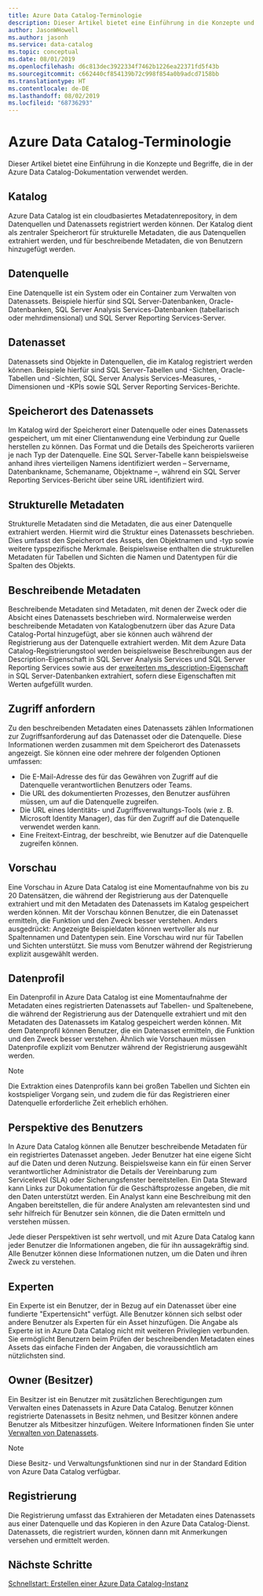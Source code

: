 ```yaml
---
title: Azure Data Catalog-Terminologie
description: Dieser Artikel bietet eine Einführung in die Konzepte und Begriffe, die in der Azure Data Catalog-Dokumentation verwendet werden.
author: JasonWHowell
ms.author: jasonh
ms.service: data-catalog
ms.topic: conceptual
ms.date: 08/01/2019
ms.openlocfilehash: d6c813dec3922334f7462b1226ea22371fd5f43b
ms.sourcegitcommit: c662440cf854139b72c998f854a0b9adcd7158bb
ms.translationtype: HT
ms.contentlocale: de-DE
ms.lasthandoff: 08/02/2019
ms.locfileid: "68736293"
---
```

# <a name="azure-data-catalog-terminology"></a>Azure Data Catalog-Terminologie

Dieser Artikel bietet eine Einführung in die Konzepte und Begriffe, die in der Azure Data Catalog-Dokumentation verwendet werden.

## <a name="catalog"></a>Katalog

Azure Data Catalog ist ein cloudbasiertes Metadatenrepository, in dem Datenquellen und Datenassets registriert werden können. Der Katalog dient als zentraler Speicherort für strukturelle Metadaten, die aus Datenquellen extrahiert werden, und für beschreibende Metadaten, die von Benutzern hinzugefügt werden.

## <a name="data-source"></a>Datenquelle

Eine Datenquelle ist ein System oder ein Container zum Verwalten von Datenassets. Beispiele hierfür sind SQL Server-Datenbanken, Oracle-Datenbanken, SQL Server Analysis Services-Datenbanken (tabellarisch oder mehrdimensional) und SQL Server Reporting Services-Server.

## <a name="data-asset"></a>Datenasset

Datenassets sind Objekte in Datenquellen, die im Katalog registriert werden können. Beispiele hierfür sind SQL Server-Tabellen und -Sichten, Oracle-Tabellen und -Sichten, SQL Server Analysis Services-Measures, -Dimensionen und -KPIs sowie SQL Server Reporting Services-Berichte.

## <a name="data-asset-location"></a>Speicherort des Datenassets

Im Katalog wird der Speicherort einer Datenquelle oder eines Datenassets gespeichert, um mit einer Clientanwendung eine Verbindung zur Quelle herstellen zu können. Das Format und die Details des Speicherorts variieren je nach Typ der Datenquelle. Eine SQL Server-Tabelle kann beispielsweise anhand ihres vierteiligen Namens identifiziert werden – Servername, Datenbankname, Schemaname, Objektname –, während ein SQL Server Reporting Services-Bericht über seine URL identifiziert wird.

## <a name="structural-metadata"></a>Strukturelle Metadaten

Strukturelle Metadaten sind die Metadaten, die aus einer Datenquelle extrahiert werden. Hiermit wird die Struktur eines Datenassets beschrieben. Dies umfasst den Speicherort des Assets, den Objektnamen und -typ sowie weitere typspezifische Merkmale. Beispielsweise enthalten die strukturellen Metadaten für Tabellen und Sichten die Namen und Datentypen für die Spalten des Objekts.

## <a name="descriptive-metadata"></a>Beschreibende Metadaten

Beschreibende Metadaten sind Metadaten, mit denen der Zweck oder die Absicht eines Datenassets beschrieben wird. Normalerweise werden beschreibende Metadaten von Katalogbenutzern über das Azure Data Catalog-Portal hinzugefügt, aber sie können auch während der Registrierung aus der Datenquelle extrahiert werden. Mit dem Azure Data Catalog-Registrierungstool werden beispielsweise Beschreibungen aus der Description-Eigenschaft in SQL Server Analysis Services und SQL Server Reporting Services sowie aus der [erweiterten ms_description-Eigenschaft](https://technet.microsoft.com/library/ms190243.aspx) in SQL Server-Datenbanken extrahiert, sofern diese Eigenschaften mit Werten aufgefüllt wurden.

## <a name="request-access"></a>Zugriff anfordern

Zu den beschreibenden Metadaten eines Datenassets zählen Informationen zur Zugriffsanforderung auf das Datenasset oder die Datenquelle. Diese Informationen werden zusammen mit dem Speicherort des Datenassets angezeigt. Sie können eine oder mehrere der folgenden Optionen umfassen:

* Die E-Mail-Adresse des für das Gewähren von Zugriff auf die Datenquelle verantwortlichen Benutzers oder Teams.
* Die URL des dokumentierten Prozesses, den Benutzer ausführen müssen, um auf die Datenquelle zugreifen.
* Die URL eines Identitäts- und Zugriffsverwaltungs-Tools (wie z. B. Microsoft Identity Manager), das für den Zugriff auf die Datenquelle verwendet werden kann.
* Eine Freitext-Eintrag, der beschreibt, wie Benutzer auf die Datenquelle zugreifen können.

## <a name="preview"></a>Vorschau

Eine Vorschau in Azure Data Catalog ist eine Momentaufnahme von bis zu 20 Datensätzen, die während der Registrierung aus der Datenquelle extrahiert und mit den Metadaten des Datenassets im Katalog gespeichert werden können. Mit der Vorschau können Benutzer, die ein Datenasset ermitteln, die Funktion und den Zweck besser verstehen. Anders ausgedrückt: Angezeigte Beispieldaten können wertvoller als nur Spaltennamen und Datentypen sein.
Eine Vorschau wird nur für Tabellen und Sichten unterstützt. Sie muss vom Benutzer während der Registrierung explizit ausgewählt werden.

## <a name="data-profile"></a>Datenprofil

Ein Datenprofil in Azure Data Catalog ist eine Momentaufnahme der Metadaten eines registrierten Datenassets auf Tabellen- und Spaltenebene, die während der Registrierung aus der Datenquelle extrahiert und mit den Metadaten des Datenassets im Katalog gespeichert werden können. Mit dem Datenprofil können Benutzer, die ein Datenasset ermitteln, die Funktion und den Zweck besser verstehen. Ähnlich wie Vorschauen müssen Datenprofile explizit vom Benutzer während der Registrierung ausgewählt werden.

> [!NOTE]
> Die Extraktion eines Datenprofils kann bei großen Tabellen und Sichten ein kostspieliger Vorgang sein, und zudem die für das Registrieren einer Datenquelle erforderliche Zeit erheblich erhöhen.


## <a name="user-perspective"></a>Perspektive des Benutzers

In Azure Data Catalog können alle Benutzer beschreibende Metadaten für ein registriertes Datenasset angeben. Jeder Benutzer hat eine eigene Sicht auf die Daten und deren Nutzung. Beispielsweise kann ein für einen Server verantwortlicher Administrator die Details der Vereinbarung zum Servicelevel (SLA) oder Sicherungsfenster bereitstellen. Ein Data Steward kann Links zur Dokumentation für die Geschäftsprozesse angeben, die mit den Daten unterstützt werden. Ein Analyst kann eine Beschreibung mit den Angaben bereitstellen, die für andere Analysten am relevantesten sind und sehr hilfreich für Benutzer sein können, die die Daten ermitteln und verstehen müssen.

Jede dieser Perspektiven ist sehr wertvoll, und mit Azure Data Catalog kann jeder Benutzer die Informationen angeben, die für ihn aussagekräftig sind. Alle Benutzer können diese Informationen nutzen, um die Daten und ihren Zweck zu verstehen.

## <a name="expert"></a>Experten

Ein Experte ist ein Benutzer, der in Bezug auf ein Datenasset über eine fundierte "Expertensicht" verfügt. Alle Benutzer können sich selbst oder andere Benutzer als Experten für ein Asset hinzufügen. Die Angabe als Experte ist in Azure Data Catalog nicht mit weiteren Privilegien verbunden. Sie ermöglicht Benutzern beim Prüfen der beschreibenden Metadaten eines Assets das einfache Finden der Angaben, die voraussichtlich am nützlichsten sind.

## <a name="owner"></a>Owner (Besitzer)

Ein Besitzer ist ein Benutzer mit zusätzlichen Berechtigungen zum Verwalten eines Datenassets in Azure Data Catalog. Benutzer können registrierte Datenassets in Besitz nehmen, und Besitzer können andere Benutzer als Mitbesitzer hinzufügen. Weitere Informationen finden Sie unter [Verwalten von Datenassets](data-catalog-how-to-manage.md).  

> [!NOTE]
> Diese Besitz- und Verwaltungsfunktionen sind nur in der Standard Edition von Azure Data Catalog verfügbar.

## <a name="registration"></a>Registrierung

Die Registrierung umfasst das Extrahieren der Metadaten eines Datenassets aus einer Datenquelle und das Kopieren in den Azure Data Catalog-Dienst. Datenassets, die registriert wurden, können dann mit Anmerkungen versehen und ermittelt werden.

## <a name="next-steps"></a>Nächste Schritte

[Schnellstart: Erstellen einer Azure Data Catalog-Instanz](data-catalog-get-started.md) 
